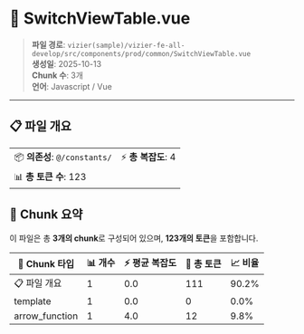 # 📄 SwitchViewTable.vue

> **파일 경로**: `vizier(sample)/vizier-fe-all-develop/src/components/prod/common/SwitchViewTable.vue`  
> **생성일**: 2025-10-13  
> **Chunk 수**: 3개  
> **언어**: Javascript / Vue
---


## 📋 파일 개요

| | |
|--|--|
| 📦 **의존성**: `@/constants/` | ⚡ **총 복잡도**: 4 |
| 📊 **총 토큰 수**: 123 |  |






## 🧩 Chunk 요약

이 파일은 총 **3개의 chunk**로 구성되어 있으며, **123개의 토큰**을 포함합니다.

| 🧩 Chunk 타입 | 📊 개수 | ⚡ 평균 복잡도 | 📝 총 토큰 | 📈 비율 |
|---------------|--------|-------------|----------|--------|
| 📋 파일 개요 | 1 | 0.0 | 111 | 90.2% |
| template | 1 | 0.0 | 0 | 0.0% |
| arrow_function | 1 | 4.0 | 12 | 9.8% |

